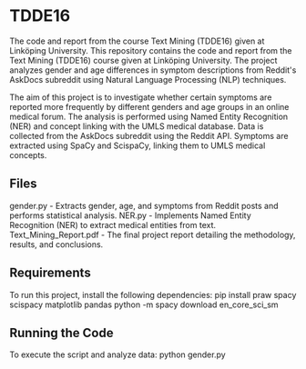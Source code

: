 # TDDE16

The code and report from the course Text Mining (TDDE16) given at Linköping University. This repository contains the code and report from the Text Mining (TDDE16) course given at Linköping University. The project analyzes gender and age differences in symptom descriptions from Reddit's AskDocs subreddit using Natural Language Processing (NLP) techniques.

The aim of this project is to investigate whether certain symptoms are reported more frequently by different genders and age groups in an online medical forum. The analysis is performed using Named Entity Recognition (NER) and concept linking with the UMLS medical database. Data is collected from the AskDocs subreddit using the Reddit API. Symptoms are extracted using SpaCy and ScispaCy, linking them to UMLS medical concepts.

## Files
gender.py - Extracts gender, age, and symptoms from Reddit posts and performs statistical analysis.
NER.py - Implements Named Entity Recognition (NER) to extract medical entities from text.
Text_Mining_Report.pdf - The final project report detailing the methodology, results, and conclusions.

## Requirements
To run this project, install the following dependencies:
pip install praw spacy scispacy matplotlib pandas
python -m spacy download en_core_sci_sm

## Running the Code
To execute the script and analyze data:
python gender.py
